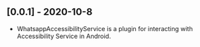 ## [0.0.1] - 2020-10-8

* WhatsappAccessibilityService is a plugin for interacting with Accessibility Service in Android.
